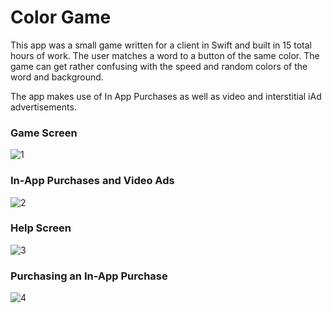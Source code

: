 # Color Game
This app was a small game written for a client in Swift and built in 15 total hours of work. The user matches a word to a button of the same color. The game can get rather confusing with the speed and random colors of the word and background.

The app makes use of In App Purchases as well as video and interstitial iAd advertisements.

### Game Screen
![1](https://cloud.githubusercontent.com/assets/10298140/12793437/5005407c-cab9-11e5-8490-f1446821d2be.png)


### In-App Purchases and Video Ads
![2](https://cloud.githubusercontent.com/assets/10298140/12793439/50949272-cab9-11e5-9eac-ac2b00899efd.png)


### Help Screen
![3](https://cloud.githubusercontent.com/assets/10298140/12793442/50fa882a-cab9-11e5-8858-34e4a12aecb8.png)


### Purchasing an In-App Purchase
![4](https://cloud.githubusercontent.com/assets/10298140/12793444/520bf230-cab9-11e5-8d4a-5408040b08f6.png)
